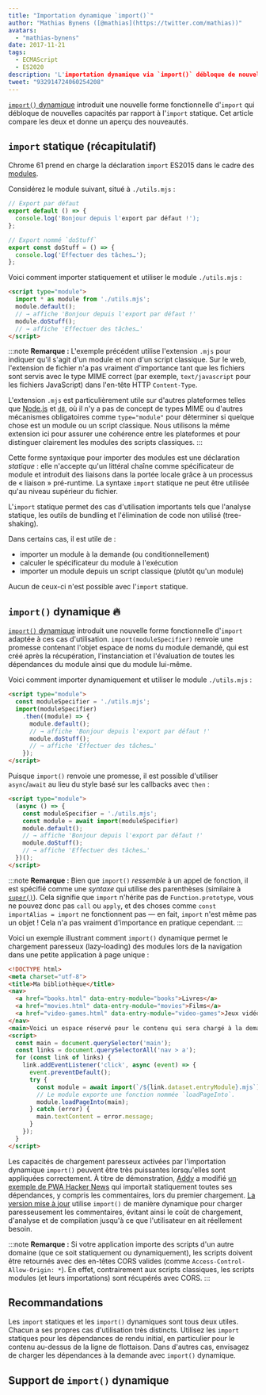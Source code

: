 ```yaml
---
title: "Importation dynamique `import()`"
author: "Mathias Bynens ([@mathias](https://twitter.com/mathias))"
avatars:
  - "mathias-bynens"
date: 2017-11-21
tags:
  - ECMAScript
  - ES2020
description: 'L'importation dynamique via `import()` débloque de nouvelles capacités par rapport à l'importation statique. Cet article compare les deux et donne un aperçu des nouveautés.'
tweet: "932914724060254208"
---
```

[`import()` dynamique](https://github.com/tc39/proposal-dynamic-import) introduit une nouvelle forme fonctionnelle d'`import` qui débloque de nouvelles capacités par rapport à l'`import` statique. Cet article compare les deux et donne un aperçu des nouveautés.

<!--truncate-->
## `import` statique (récapitulatif)

Chrome 61 prend en charge la déclaration `import` ES2015 dans le cadre des [modules](/features/modules).

Considérez le module suivant, situé à `./utils.mjs` :

```js
// Export par défaut
export default () => {
  console.log('Bonjour depuis l'export par défaut !');
};

// Export nommé `doStuff`
export const doStuff = () => {
  console.log('Effectuer des tâches…');
};
```

Voici comment importer statiquement et utiliser le module `./utils.mjs` :

```html
<script type="module">
  import * as module from './utils.mjs';
  module.default();
  // → affiche 'Bonjour depuis l'export par défaut !'
  module.doStuff();
  // → affiche 'Effectuer des tâches…'
</script>
```

:::note
**Remarque :** L'exemple précédent utilise l'extension `.mjs` pour indiquer qu'il s'agit d'un module et non d'un script classique. Sur le web, l'extension de fichier n'a pas vraiment d'importance tant que les fichiers sont servis avec le type MIME correct (par exemple, `text/javascript` pour les fichiers JavaScript) dans l'en-tête HTTP `Content-Type`.

L'extension `.mjs` est particulièrement utile sur d'autres plateformes telles que [Node.js](https://nodejs.org/api/esm.html#esm_enabling) et [`d8`](/docs/d8), où il n'y a pas de concept de types MIME ou d'autres mécanismes obligatoires comme `type="module"` pour déterminer si quelque chose est un module ou un script classique. Nous utilisons la même extension ici pour assurer une cohérence entre les plateformes et pour distinguer clairement les modules des scripts classiques.
:::

Cette forme syntaxique pour importer des modules est une déclaration *statique* : elle n'accepte qu'un littéral chaîne comme spécificateur de module et introduit des liaisons dans la portée locale grâce à un processus de « liaison » pré-runtime. La syntaxe `import` statique ne peut être utilisée qu'au niveau supérieur du fichier.

L'`import` statique permet des cas d'utilisation importants tels que l'analyse statique, les outils de bundling et l'élimination de code non utilisé (tree-shaking).

Dans certains cas, il est utile de :

- importer un module à la demande (ou conditionnellement)
- calculer le spécificateur du module à l'exécution
- importer un module depuis un script classique (plutôt qu'un module)

Aucun de ceux-ci n'est possible avec l'`import` statique.

## `import()` dynamique 🔥

[`import()` dynamique](https://github.com/tc39/proposal-dynamic-import) introduit une nouvelle forme fonctionnelle d'`import` adaptée à ces cas d'utilisation. `import(moduleSpecifier)` renvoie une promesse contenant l'objet espace de noms du module demandé, qui est créé après la récupération, l'instanciation et l'évaluation de toutes les dépendances du module ainsi que du module lui-même.

Voici comment importer dynamiquement et utiliser le module `./utils.mjs` :

```html
<script type="module">
  const moduleSpecifier = './utils.mjs';
  import(moduleSpecifier)
    .then((module) => {
      module.default();
      // → affiche 'Bonjour depuis l'export par défaut !'
      module.doStuff();
      // → affiche 'Effectuer des tâches…'
    });
</script>
```

Puisque `import()` renvoie une promesse, il est possible d'utiliser `async`/`await` au lieu du style basé sur les callbacks avec `then` :

```html
<script type="module">
  (async () => {
    const moduleSpecifier = './utils.mjs';
    const module = await import(moduleSpecifier)
    module.default();
    // → affiche 'Bonjour depuis l'export par défaut !'
    module.doStuff();
    // → affiche 'Effectuer des tâches…'
  })();
</script>
```

:::note
**Remarque :** Bien que `import()` *ressemble* à un appel de fonction, il est spécifié comme une *syntaxe* qui utilise des parenthèses (similaire à [`super()`](https://developer.mozilla.org/en-US/docs/Web/JavaScript/Reference/Operators/super)). Cela signifie que `import` n'hérite pas de `Function.prototype`, vous ne pouvez donc pas `call` ou `apply`, et des choses comme `const importAlias = import` ne fonctionnent pas — en fait, `import` n'est même pas un objet ! Cela n'a pas vraiment d'importance en pratique cependant.
:::

Voici un exemple illustrant comment `import()` dynamique permet le chargement paresseux (lazy-loading) des modules lors de la navigation dans une petite application à page unique :

```html
<!DOCTYPE html>
<meta charset="utf-8">
<title>Ma bibliothèque</title>
<nav>
  <a href="books.html" data-entry-module="books">Livres</a>
  <a href="movies.html" data-entry-module="movies">Films</a>
  <a href="video-games.html" data-entry-module="video-games">Jeux vidéo</a>
</nav>
<main>Voici un espace réservé pour le contenu qui sera chargé à la demande.</main>
<script>
  const main = document.querySelector('main');
  const links = document.querySelectorAll('nav > a');
  for (const link of links) {
    link.addEventListener('click', async (event) => {
      event.preventDefault();
      try {
        const module = await import(`/${link.dataset.entryModule}.mjs`);
        // Le module exporte une fonction nommée `loadPageInto`.
        module.loadPageInto(main);
      } catch (error) {
        main.textContent = error.message;
      }
    });
  }
</script>
```

Les capacités de chargement paresseux activées par l'importation dynamique `import()` peuvent être très puissantes lorsqu'elles sont appliquées correctement. À titre de démonstration, [Addy](https://twitter.com/addyosmani) a modifié [un exemple de PWA Hacker News](https://hnpwa-vanilla.firebaseapp.com/) qui importait statiquement toutes ses dépendances, y compris les commentaires, lors du premier chargement. [La version mise à jour](https://dynamic-import.firebaseapp.com/) utilise `import()` de manière dynamique pour charger paresseusement les commentaires, évitant ainsi le coût de chargement, d'analyse et de compilation jusqu'à ce que l'utilisateur en ait réellement besoin.

:::note
**Remarque :** Si votre application importe des scripts d'un autre domaine (que ce soit statiquement ou dynamiquement), les scripts doivent être retournés avec des en-têtes CORS valides (comme `Access-Control-Allow-Origin: *`). En effet, contrairement aux scripts classiques, les scripts modules (et leurs importations) sont récupérés avec CORS.
:::

## Recommandations

Les `import` statiques et les `import()` dynamiques sont tous deux utiles. Chacun a ses propres cas d'utilisation très distincts. Utilisez les `import` statiques pour les dépendances de rendu initial, en particulier pour le contenu au-dessus de la ligne de flottaison. Dans d'autres cas, envisagez de charger les dépendances à la demande avec `import()` dynamique.

## Support de `import()` dynamique

<feature-support chrome="63"
                 firefox="67"
                 safari="11.1"
                 nodejs="13.2 https://nodejs.medium.com/announcing-core-node-js-support-for-ecmascript-modules-c5d6dc29b663"
                 babel="yes https://babeljs.io/docs/en/babel-plugin-syntax-dynamic-import"></feature-support>
